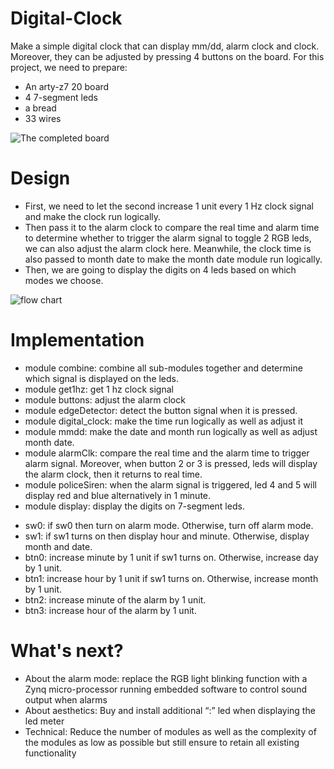 # Digital-Clock
Make a simple digital clock that can display mm/dd, alarm clock and clock. Moreover, they can be adjusted by pressing 4 buttons on the board. For this project, we need to prepare:
- An arty-z7 20 board
- 4 7-segment leds
- a bread
- 33 wires

![The completed board](https://user-images.githubusercontent.com/92782164/167116688-767768ce-fd09-4717-83dd-d43888ea2f2d.jpg)

# Design
- First, we need to let the second increase 1 unit every 1 Hz clock signal and make the clock run logically. 
- Then pass it to the alarm clock to compare the real time and alarm time to determine whether to trigger the alarm signal to toggle 2 RGB leds, we can also adjust the alarm clock here. Meanwhile, the clock time is also passed to month date to make the month date module run logically. 
- Then, we are going to display the digits on 4 leds based on which modes we choose.

![flow chart](https://user-images.githubusercontent.com/92782164/167116800-fdacb67e-92a4-47ba-82c1-d08c95ecf92d.png)

# Implementation
- module combine: combine all sub-modules together and determine which signal is displayed on the leds.
- module get1hz: get 1 hz clock signal
- module buttons: adjust the alarm clock
- module edgeDetector: detect the button signal when it is pressed.
- module digital_clock: make the time run logically as well as adjust it
- module mmdd: make the date and month run logically as well as adjust month date.
- module  alarmClk: compare the real time and the alarm time to trigger alarm signal. Moreover, when button 2 or 3 is pressed, leds will display the alarm clock, then it returns to real time.
- module policeSiren: when the alarm signal is triggered, led 4 and 5 will display red and blue alternatively in 1 minute.
- module display: display the digits on 7-segment leds. 

+ sw0: if sw0 then turn on alarm mode. Otherwise, turn off       alarm mode.
+ sw1: if sw1 turns on then display hour and minute. Otherwise, display month and date.
+ btn0: increase minute by 1 unit if sw1 turns on. Otherwise, increase day by 1 unit.
+ btn1: increase hour by 1 unit if sw1 turns on. Otherwise, increase month by 1 unit.
+ btn2: increase minute of the alarm by 1 unit.
+ btn3: increase hour of the alarm by 1 unit.

# What's next?
- About the alarm mode: replace the RGB light blinking function with a Zynq micro-processor running embedded software to control sound output when alarms
- About aesthetics: Buy and install additional “:” led when displaying the led meter
- Technical: Reduce the number of modules as well as the complexity of the modules as low as possible but still ensure to retain all existing functionality



